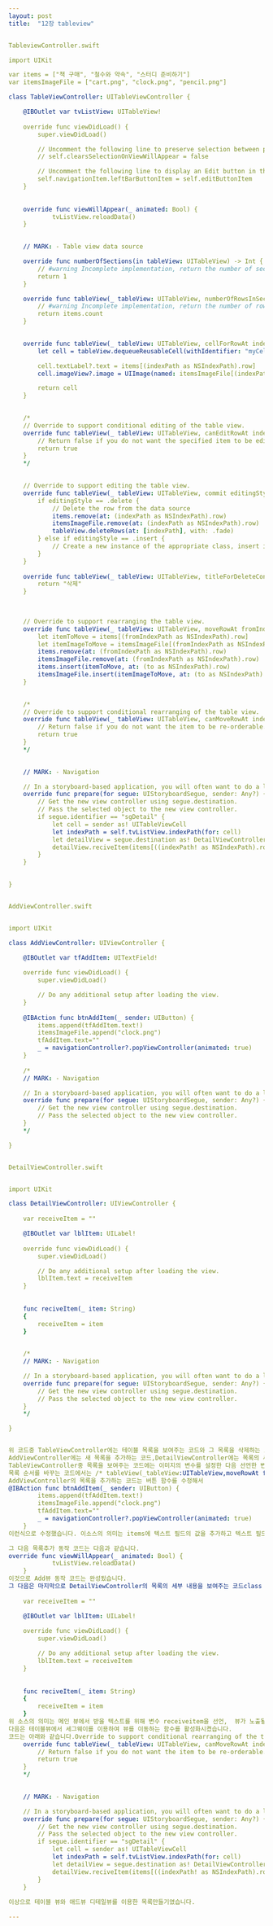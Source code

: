 ```yaml
---
layout: post
title:  "12장 tableview"


TableviewController.swift

import UIKit

var items = ["책 구매", "철수와 약속", "스터디 준비하기"]
var itemsImageFile = ["cart.png", "clock.png", "pencil.png"]

class TableViewController: UITableViewController {

    @IBOutlet var tvListView: UITableView!
    
    override func viewDidLoad() {
        super.viewDidLoad()

        // Uncomment the following line to preserve selection between presentations
        // self.clearsSelectionOnViewWillAppear = false

        // Uncomment the following line to display an Edit button in the navigation bar for this view controller.
        self.navigationItem.leftBarButtonItem = self.editButtonItem
    }
    
    
    override func viewWillAppear(_ animated: Bool) {
            tvListView.reloadData()
    }
    

    // MARK: - Table view data source

    override func numberOfSections(in tableView: UITableView) -> Int {
        // #warning Incomplete implementation, return the number of sections
        return 1
    }

    override func tableView(_ tableView: UITableView, numberOfRowsInSection section: Int) -> Int {
        // #warning Incomplete implementation, return the number of rows
        return items.count
    }

    
    override func tableView(_ tableView: UITableView, cellForRowAt indexPath: IndexPath) -> UITableViewCell {
        let cell = tableView.dequeueReusableCell(withIdentifier: "myCell", for: indexPath)

        cell.textLabel?.text = items[(indexPath as NSIndexPath).row]
        cell.imageView?.image = UIImage(named: itemsImageFile[(indexPath as NSIndexPath).row])

        return cell
    }
    

    /*
    // Override to support conditional editing of the table view.
    override func tableView(_ tableView: UITableView, canEditRowAt indexPath: IndexPath) -> Bool {
        // Return false if you do not want the specified item to be editable.
        return true
    }
    */

    
    // Override to support editing the table view.
    override func tableView(_ tableView: UITableView, commit editingStyle: UITableViewCell.EditingStyle, forRowAt indexPath: IndexPath) {
        if editingStyle == .delete {
            // Delete the row from the data source
            items.remove(at: (indexPath as NSIndexPath).row)
            itemsImageFile.remove(at: (indexPath as NSIndexPath).row)
            tableView.deleteRows(at: [indexPath], with: .fade)
        } else if editingStyle == .insert {
            // Create a new instance of the appropriate class, insert it into the array, and add a new row to the table view
        }
    }
    
    override func tableView(_ tableView: UITableView, titleForDeleteConfirmationButtonForRowAt indexPath: IndexPath) -> String? {
        return "삭제"
    }
    

    
    // Override to support rearranging the table view.
    override func tableView(_ tableView: UITableView, moveRowAt fromIndexPath: IndexPath, to: IndexPath) {
        let itemToMove = items[(fromIndexPath as NSIndexPath).row]
        let itemImageToMove = itemsImageFile[(fromIndexPath as NSIndexPath).row]
        items.remove(at: (fromIndexPath as NSIndexPath).row)
        itemsImageFile.remove(at: (fromIndexPath as NSIndexPath).row)
        items.insert(itemToMove, at: (to as NSIndexPath).row)
        itemsImageFile.insert(itemImageToMove, at: (to as NSIndexPath).row)
    }
    

    /*
    // Override to support conditional rearranging of the table view.
    override func tableView(_ tableView: UITableView, canMoveRowAt indexPath: IndexPath) -> Bool {
        // Return false if you do not want the item to be re-orderable.
        return true
    }
    */

    
    // MARK: - Navigation

    // In a storyboard-based application, you will often want to do a little preparation before navigation
    override func prepare(for segue: UIStoryboardSegue, sender: Any?) {
        // Get the new view controller using segue.destination.
        // Pass the selected object to the new view controller.
        if segue.identifier == "sgDetail" {
            let cell = sender as! UITableViewCell
            let indexPath = self.tvListView.indexPath(for: cell)
            let detailView = segue.destination as! DetailViewController
            detailView.reciveItem(items[((indexPath! as NSIndexPath).row)])
        }
    }
    

}


AddViewController.swift


import UIKit

class AddViewController: UIViewController {

    @IBOutlet var tfAddItem: UITextField!
    
    override func viewDidLoad() {
        super.viewDidLoad()

        // Do any additional setup after loading the view.
    }
    
    @IBAction func btnAddItem(_ sender: UIButton) {
        items.append(tfAddItem.text!)
        itemsImageFile.append("clock.png")
        tfAddItem.text=""
        _ = navigationController?.popViewController(animated: true)
    }
    
    /*
    // MARK: - Navigation

    // In a storyboard-based application, you will often want to do a little preparation before navigation
    override func prepare(for segue: UIStoryboardSegue, sender: Any?) {
        // Get the new view controller using segue.destination.
        // Pass the selected object to the new view controller.
    }
    */

}


DetailViewController.swift


import UIKit

class DetailViewController: UIViewController {
    
    var receiveItem = ""

    @IBOutlet var lblItem: UILabel!
    
    override func viewDidLoad() {
        super.viewDidLoad()

        // Do any additional setup after loading the view.
        lblItem.text = receiveItem
    }
    
    
    func reciveItem(_ item: String)
    {
        receiveItem = item
    }
    

    /*
    // MARK: - Navigation

    // In a storyboard-based application, you will often want to do a little preparation before navigation
    override func prepare(for segue: UIStoryboardSegue, sender: Any?) {
        // Get the new view controller using segue.destination.
        // Pass the selected object to the new view controller.
    }
    */

}


위 코드중 TableViewController에는 테이블 목록을 보여주는 코드와 그 목록을 삭제하는 코드와 목록 순서를 바꾸는 코드가 포함되어 있습니다.
AddViewController에는 새 목록을 추가하는 코드,DetailViewController에는 목록의 세부내용을 보여주는 코드가 포함되어 있습니다.
TableViewController중 목록을 보여주는 코드에는 이미지의 변수를 설정한 다음 선언한 변수를 셀에 적용하는 함수를 활성화시켜 설정한 변수가 셀에 적용되어 있습니다. 목록 삭제 코드에는 주석문으로 되어있던 함수를 활성화시켜서 선택한셀을 삭제할수있게 하였습니다. 이러면 목록을 밀어서 삭제하는 것이 가능합니다. 이방법 뿐만아니라 바 버튼으로 목록을 삭제하는 방법도 있는데 //self.navigationItem.leftBarButtonItem = self.editButtonItem 에서 앞에 있는 //(주석)을 지워 바버튼을 활성화 시켰습니다. 
목록 순서를 바꾸는 코드에서는 /* tableView(_tableView:UITableView,moveRowAt fromIndexPath: IndexPath, to: IndexPath)*/ 함수의 주석을 제거하고 이함수에 목록을 다른곳으로 이동하는 소스를 추가해서 목록 순서변경 코드를 만들었습니다.
AddViewController의 목록을 추가하는 코드는 버튼 함수를 수정해서
@IBAction func btnAddItem(_ sender: UIButton) {
        items.append(tfAddItem.text!)
        itemsImageFile.append("clock.png")
        tfAddItem.text=""
        _ = navigationController?.popViewController(animated: true)
    }
이런식으로 수정했습니다. 이소스의 의미는 items에 텍스트 필드의 값을 추가하고 텍스트 필드의 내용을 지운다음 itemsImageFile에는 무조건 clock.png 파일을 추가한다음 뷰 컨트롤러로 돌아간다. 라는 의미입니다.

그 다음 목록추가 동작 코드는 다음과 같습니다.
override func viewWillAppear(_ animated: Bool) {
            tvListView.reloadData()
    }
이것으로 Add뷰 동작 코드는 완성됬습니다.
그 다음은 마지막으로 DetailViewController의 목록의 세부 내용을 보여주는 코드class DetailViewController: UIViewController {
    
    var receiveItem = ""

    @IBOutlet var lblItem: UILabel!
    
    override func viewDidLoad() {
        super.viewDidLoad()

        // Do any additional setup after loading the view.
        lblItem.text = receiveItem
    }
    
    
    func reciveItem(_ item: String)
    {
        receiveItem = item
    }
위 소스의 의미는 메인 뷰에서 받을 텍스트를 위해 변수 receiveitem을 선언,  뷰가 노출될때마다 레이블의 텍스로 표시, 메인뷰에서 변수를 받기위한 함수를 추가한다 를 의미합니다.
다음은 테이블뷰에서 세그웨이를 이용하여 뷰를 이동하는 함수를 활성화시켰습니다.
코드는 아래와 같습니다.Override to support conditional rearranging of the table view.
    override func tableView(_ tableView: UITableView, canMoveRowAt indexPath: IndexPath) -> Bool {
        // Return false if you do not want the item to be re-orderable.
        return true
    }
    */

    
    // MARK: - Navigation

    // In a storyboard-based application, you will often want to do a little preparation before navigation
    override func prepare(for segue: UIStoryboardSegue, sender: Any?) {
        // Get the new view controller using segue.destination.
        // Pass the selected object to the new view controller.
        if segue.identifier == "sgDetail" {
            let cell = sender as! UITableViewCell
            let indexPath = self.tvListView.indexPath(for: cell)
            let detailView = segue.destination as! DetailViewController
            detailView.reciveItem(items[((indexPath! as NSIndexPath).row)])
        }
    }
    
이상으로 테이블 뷰와 애드뷰 디테일뷰를 이용한 목록만들기였습니다.

---
```


